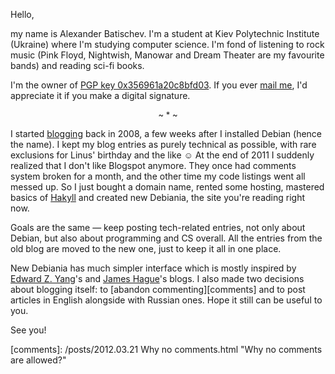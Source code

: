Hello,

my name is Alexander Batischev. I'm a student at Kiev Polytechnic Institute
(Ukraine) where I'm studying computer science. I'm fond of listening to rock
music (Pink Floyd, Nightwish, Manowar and Dream Theater are my favourite bands)
and reading sci-fi books.

I'm the owner of [PGP key 0x356961a20c8bfd03][pgp]. If you ever [mail
me][email], I'd appreciate it if you make a digital signature.

<center style="font-size: small;">~ * ~</center>

I started [blogging](http://debiania.blogspot.com) back in 2008, a few weeks
after I installed Debian (hence the name). I kept my blog entries as purely
technical as possible, with rare exclusions for Linus' birthday and the like ☺
At the end of 2011 I suddenly realized that I don't like Blogspot anymore. They
once had comments system broken for a month, and the other time my code
listings went all messed up.  So I just bought a domain name, rented some
hosting, mastered basics of [Hakyll](http://github.com/jaspervdj/hakyll) and
created new Debiania, the site you're reading right now.

Goals are the same — keep posting tech-related entries, not only about Debian,
but also about programming and CS overall. All the entries from the old blog
are moved to the new one, just to keep it all in one place.

New Debiania has much simpler interface which is mostly inspired by [Edward Z.
Yang](http://blog.ezyang.com)'s and [James Hague](http://prog21.dadgum.com)'s
blogs. I also made two decisions about blogging itself: to [abandon
commenting][comments] and to post articles in English alongside with Russian
ones. Hope it still can be useful to you.

See you!

[pgp]: http://pgp.mit.edu:11371/pks/lookup?op=vindex&search=0x356961A20C8BFD03 "PGP key 0x356961a20c8bfd03 at pgp.mit.edu"
[email]: <mailto:eual.jp@gmail.com> "eual dot jp at google mail"
[comments]: /posts/2012.03.21 Why no comments.html "Why no comments are allowed?"
